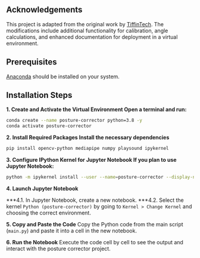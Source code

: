 ## Acknowledgements
This project is adapted from the original work by [TiffinTech](https://github.com/TiffinTech/posture-corrector). The modifications include additional functionality for calibration, angle calculations, and enhanced documentation for deployment in a virtual environment.

## Prerequisites
[Anaconda](https://www.anaconda.com/) should be installed on your system.

## Installation Steps

**1. Create and Activate the Virtual Environment Open a terminal and run:**
```bash
conda create --name posture-corrector python=3.8 -y
conda activate posture-corrector
```

**2. Install Required Packages Install the necessary dependencies**
```bash
pip install opencv-python mediapipe numpy playsound ipykernel
```

**3. Configure IPython Kernel for Jupyter Notebook If you plan to use Jupyter Notebook:**
```bash
python -m ipykernel install --user --name=posture-corrector --display-name "Python (posture-corrector)"
```

**4. Launch Jupyter Notebook**

  ***4.1. In Jupyter Notebook, create a new notebook.
  ***4.2. Select the kernel `Python (posture-corrector)` by going to `Kernel > Change Kernel` and choosing the correct environment.

**5. Copy and Paste the Code**
Copy the Python code from the main script (`main.py`) and paste it into a cell in the new notebook.

**6. Run the Notebook**
Execute the code cell by cell to see the output and interact with the posture corrector project.
